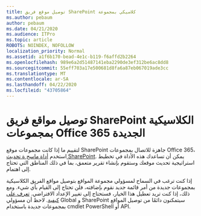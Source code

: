 ```yaml
---
title: توصيل موقع فريق SharePoint كلاسيكي بمجموعة
ms.author: pebaum
author: pebaum
ms.date: 04/21/2020
ms.audience: ITPro
ms.topic: article
ROBOTS: NOINDEX, NOFOLLOW
localization_priority: Normal
ms.assetid: a1f6b170-bead-4e1c-b119-f6affd2b2264
ms.openlocfilehash: 989e6a2d51487141eba2290de3ef312be6ac8dd8
ms.sourcegitcommit: 55eff703a17e500681d8fa6a87eb067019ade3cc
ms.translationtype: MT
ms.contentlocale: ar-SA
ms.lasthandoff: 04/22/2020
ms.locfileid: "43705864"
---
```

# <a name="connect-classic-sharepoint-team-sites-to-new-office-365-groups"></a>توصيل مواقع فريق SharePoint الكلاسيكية بمجموعات Office 365 الجديدة

لتقييم ما إذا كانت مجموعات موقع SharePoint جاهزة للاتصال بمجموعات Office 365، استخدم [أداة ماسح ة تحديث SharePoint](https://go.microsoft.com/fwlink/?linkid=873066). يمكن أن تساعدك هذه الأداة في تخطيط استراتيجية تحديث موقعك وستقوم بإنشاء تقرير متعمق، بما في ذلك المناطق التي تحتاج إلى اهتمام.
  
إذا كنت ترغب في السماح لمسؤولي مجموعة المواقع بتوصيل مواقع الفريق الكلاسيكية بمجموعات جديدة من أمر قائمة جديد نقوم بإضافته، فلن تحتاج إلى القيام بأي شيء. ومع ذلك، إذا كنت تريد تعطيل هذا الخيار، فستحتاج إلى تغيير الإعداد الافتراضي. [تعرف على كيفية](https://go.microsoft.com/fwlink/?linkid=2004316). لاحظ أن مسؤولي Global و SharePoint سيتمكنون دائمًا من توصيل المواقع بمجموعات جديدة باستخدام cmdlet PowerShell أو API.
  

